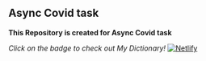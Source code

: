 ## Async Covid task 

**This Repository is created for Async Covid task**

*Click on the badge to check out My Dictionary!* [![Netlify](https://img.shields.io/badge/netlify-%23000000.svg?style=for-the-badge&logo=netlify&logoColor=#00C7B7)]()